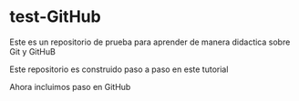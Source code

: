 # test-GitHub
Este es un repositorio de prueba para aprender de manera didactica sobre Git y GitHuB

Este repositorio es construido paso a paso en este tutorial

Ahora incluimos paso en GitHub

